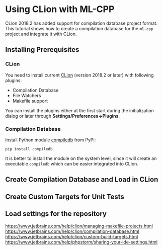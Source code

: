# Using CLion with ML-CPP

CLion 2018.2 has added support for compilation database project format. This tutorial shows how to create a compilation 
database for the `ml-cpp` project and integrate it with CLion.

## Installing Prerequisites

### CLion

You need to install current [CLion](https://www.jetbrains.com/clion/) (version 2018.2 or later) with following plugins:
* Compilation Database
* File Watchers
* Makefile support

You can install the plugins either at the first start during the initialization dialog or later through 
**Settings/Preferences->Plugins**.  

### Compilation Database

Install Python module [compiledb](https://github.com/nickdiego/compiledb) from PyPi:
```
pip install compiledb
```

It is better to install the module on the system level, since it will create an executable `compiledb` which can be 
easier integrated into CLion.

##  Create Compilation Database and Load in CLion

## Create Custom Targets for Unit Tests

## Load settings for the repository

https://www.jetbrains.com/help/clion/managing-makefile-projects.html
https://www.jetbrains.com/help/clion/compilation-database.html
https://www.jetbrains.com/help/clion/custom-build-targets.html
https://www.jetbrains.com/help/phpstorm/sharing-your-ide-settings.html

